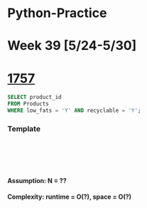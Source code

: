 # Python-Practice

# Week 39 [5/24-5/30]

# [1757](https://leetcode.com/problems/recyclable-and-low-fat-products/)
```sql
SELECT product_id
FROM Products
WHERE low_fats = 'Y' AND recyclable = 'Y';
```

### Template
# []()
```sql
```

# []()
```python
```
#### Assumption: N = ??
#### Complexity: runtime = O(?), space = O(?)